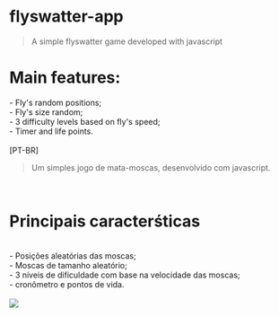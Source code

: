 # flyswatter-app
<blockquote> A simple flyswatter game developed with javascript </blockquote>
<h1> Main features: </h1>
- Fly's random positions;</br>
- Fly's size random; </br>
- 3 difficulty levels based on fly's speed; </br>
- Timer and life points.</br>
</br>
[PT-BR] 
<blockquote> Um simples jogo de mata-moscas, desenvolvido com javascript.</blockquote> </br>
<h1> Principais caracterśticas </h1> </br>
- Posições aleatórias das moscas;</br>
- Moscas de tamanho aleatório;</br>
- 3 níveis de dificuldade com base na velocidade das moscas;</br>
- cronômetro e pontos de vida. </br> 
</br>
 <img src="https://github.com/requaresma/flyswatter-app/blob/master/imagens/app-flyswatter.gif"/>

